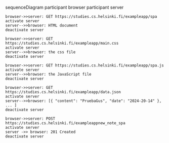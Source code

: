 sequenceDiagram
    participant browser
    participant server

    browser->>server: GET https://studies.cs.helsinki.fi/exampleapp/spa
    activate server
    server-->>browser: HTML document
    deactivate server

    browser->>server: GET https://studies.cs.helsinki.fi/exampleapp/main.css
    activate server
    server-->>browser: the css file
    deactivate server

    browser->>server: GET https://studies.cs.helsinki.fi/exampleapp/spa.js
    activate server
    server-->>browser: the JavaScript file
    deactivate server

    browser->>server: GET https://studies.cs.helsinki.fi/exampleapp/data.json
    activate server
    server-->>browser: [{ "content": "PruebaGus", "date": "2024-20-14" }, ... ]
    deactivate server

    browser->>server: POST https://studies.cs.helsinki.fi/exampleappnew_note_spa
    activate server
    server ->> browser: 201 Created
    deactivate server
